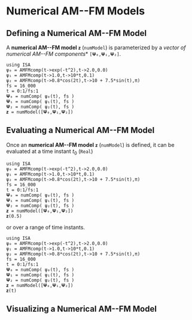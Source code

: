 # Numerical AM--FM Models

## Defining a Numerical AM--FM Model

A **numerical AM--FM model** `𝐳` (`numModel`) is parameterized by a *vector of  numerical AM--FM components** `[𝚿₀,𝚿₁,𝚿₂]`.
```@example
using ISA
ψ₀ = AMFMcomp(t->exp(-t^2),t->2.0,0.0)
ψ₁ = AMFMcomp(t->1.0,t->10*t,0.1)
ψ₂ = AMFMcomp(t->0.8*cos(2t),t->10 + 7.5*sin(t),π)
fs = 16_000
t = 0:1/fs:1
𝚿₀ = numComp( ψ₀(t), fs )
𝚿₁ = numComp( ψ₁(t), fs )
𝚿₂ = numComp( ψ₂(t), fs )
𝐳 = numModel([𝚿₀,𝚿₁,𝚿₂])
```

## Evaluating a Numerical AM--FM Model
Once an  **numerical AM--FM model** `𝐳` (`numModel`) is defined, it can be evaluated at
a time instant $t_0$ (`Real`)
```@example
using ISA
ψ₀ = AMFMcomp(t->exp(-t^2),t->2.0,0.0)
ψ₁ = AMFMcomp(t->1.0,t->10*t,0.1)
ψ₂ = AMFMcomp(t->0.8*cos(2t),t->10 + 7.5*sin(t),π)
fs = 16_000
t = 0:1/fs:1
𝚿₀ = numComp( ψ₀(t), fs )
𝚿₁ = numComp( ψ₁(t), fs )
𝚿₂ = numComp( ψ₂(t), fs )
𝐳 = numModel([𝚿₀,𝚿₁,𝚿₂])
𝐳(0.5)
```
or over a range of time instants.
```@example
using ISA
ψ₀ = AMFMcomp(t->exp(-t^2),t->2.0,0.0)
ψ₁ = AMFMcomp(t->1.0,t->10*t,0.1)
ψ₂ = AMFMcomp(t->0.8*cos(2t),t->10 + 7.5*sin(t),π)
fs = 16_000
t = 0:1/fs:1
𝚿₀ = numComp( ψ₀(t), fs )
𝚿₁ = numComp( ψ₁(t), fs )
𝚿₂ = numComp( ψ₂(t), fs )
𝐳 = numModel([𝚿₀,𝚿₁,𝚿₂])
𝐳(t)
```

## Visualizing a Numerical AM--FM Model
<DOCUMENT FUNCTIONALITY HERE>
